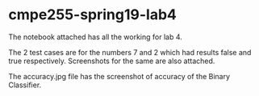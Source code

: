 # cmpe255-spring19-lab4

The notebook attached has all the working for lab 4.


The 2 test cases are for the numbers 7 and 2 which had results false and true respectively. 
Screenshots for the same are also attached.


The accuracy.jpg file has the screenshot of accuracy of the Binary Classifier.
